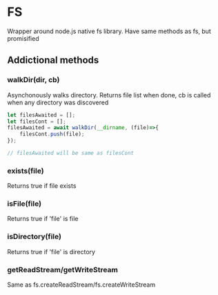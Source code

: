 # FS
Wrapper around node.js native fs library.
Have same methods as fs, but promisified

## Addictional methods
### walkDir(dir, cb)
Asynchonously walks directory.
Returns file list when done, cb is called when any directory was discovered
```js
let filesAwaited = [];
let filesCont = [];
filesAwaited = await walkDir(__dirname, (file)=>{
    filesCont.push(file);
});

// filesAwaited will be same as filesCont
```
### exists(file)
Returns true if file exists

### isFile(file)
Returns true if 'file' is file

### isDirectory(file)
Returns true if 'file' is directory

### getReadStream/getWriteStream
Same as fs.createReadStream/fs.createWriteStream
